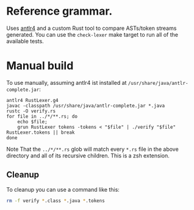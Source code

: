 # Reference grammar.

Uses [antlr4](http://www.antlr.org/) and a custom Rust tool to compare
ASTs/token streams generated. You can use the `check-lexer` make target to
run all of the available tests.

# Manual build

To use manually, assuming antlr4 ist installed at `/usr/share/java/antlr-complete.jar`:

```
antlr4 RustLexer.g4
javac -classpath /usr/share/java/antlr-complete.jar *.java
rustc -O verify.rs
for file in ../*/**.rs; do
    echo $file;
    grun RustLexer tokens -tokens < "$file" | ./verify "$file" RustLexer.tokens || break
done
```

Note That the `../*/**.rs` glob will match every `*.rs` file in the above
directory and all of its recursive children. This is a zsh extension.


## Cleanup

To cleanup you can use a command like this:

```bash
rm -f verify *.class *.java *.tokens
```
